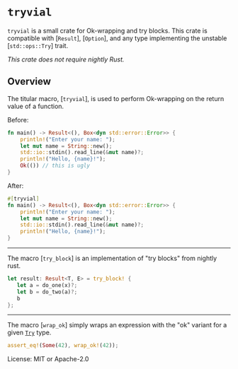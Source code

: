 # `tryvial`

<!-- cargo-rdme start -->

`tryvial` is a small crate for Ok-wrapping and try blocks.
This crate is compatible with [`Result`], [`Option`], and any type implementing the unstable [`std::ops::Try`] trait.

*This crate does not require nightly Rust.*

## Overview

The titular macro, [`tryvial`], is used to perform Ok-wrapping on the return value of a function.

Before:
```rust
fn main() -> Result<(), Box<dyn std::error::Error>> {
    println!("Enter your name: ");
    let mut name = String::new();
    std::io::stdin().read_line(&mut name)?;
    println!("Hello, {name}!");
    Ok(()) // this is ugly
}
```

After:
```rust
#[tryvial]
fn main() -> Result<(), Box<dyn std::error::Error>> {
    println!("Enter your name: ");
    let mut name = String::new();
    std::io::stdin().read_line(&mut name)?;
    println!("Hello, {name}!");
}
```

---

The macro [`try_block`] is an implementation of "try blocks" from nightly rust.

```rust
let result: Result<T, E> = try_block! {
   let a = do_one(x)?;
   let b = do_two(a)?;
   b
};
```

---

The macro [`wrap_ok`] simply wraps an expression with the "ok" variant for a given [`Try`] type.

```rust
assert_eq!(Some(42), wrap_ok!(42));
```

[`Try`]: std::ops::Try

<!-- cargo-rdme end -->

License: MIT or Apache-2.0
